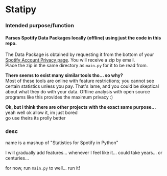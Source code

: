 # Statipy
### Intended purpose/function
#### Parses Spotify Data Packages locally (offline) using just the code in this repo.
The Data Package is obtained by requesting it from the bottom of your [Spotify Account Privacy page](https://www.spotify.com/us/account/privacy/).
You will receive a zip by email.  
Place the zip in the same directory as `main.py` for it to be read from.  

**There seems to exist many similar tools tho... so why?**  
Most of these tools are online with feature restrictions; 
you cannot see certain statistics unless you pay.
That's lame, and you could be skeptical about what they do with your data.
Offline analysis with open source programs like this provides the maximum privacy :)  
  
**Ok, but i think there are other projects with the exact same purpose...**  
yeah well ok allow it, im just bored  
go use theirs its prolly better

### desc
name is a mashup of "Statistics for Spotify in Python"  

I will gradually add features... whenever I feel like it... could take years... or centuries...  

for now, run `main.py` to well... run it!  

